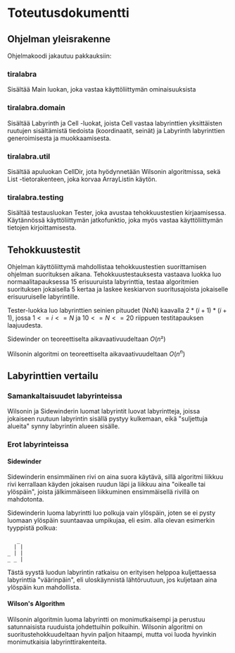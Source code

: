 # Toteutusdokumentti

## Ohjelman yleisrakenne

Ohjelmakoodi jakautuu pakkauksiin:

### tiralabra 

Sisältää Main luokan, joka vastaa käyttöliittymän ominaisuuksista

### tiralabra.domain

Sisältää Labyrinth ja Cell -luokat, joista Cell vastaa labyrinttien yksittäisten ruutujen
sisältämistä tiedoista (koordinaatit, seinät) ja Labyrinth labyrinttien generoimisesta ja muokkaamisesta.

### tiralabra.util

Sisältää apuluokan CellDir, jota hyödynnetään Wilsonin algoritmissa, sekä List -tietorakenteen, joka korvaa ArrayListin käytön.

### tiralabra.testing

Sisältää testausluokan Tester, joka avustaa tehokkuustestien kirjaamisessa. 
Käytännössä käyttöliittymän jatkofunktio, joka myös vastaa käyttöliittymän tietojen
kirjoittamisesta.

## Tehokkuustestit

Ohjelman käyttöliittymä mahdollistaa tehokkuustestien suorittamisen ohjelman suorituksen aikana.
Tehokkuustestauksesta vastaava luokka luo normaalitapauksessa 15 erisuuruista labyrinttia,
testaa algoritmien suorituksen jokaisella 5 kertaa ja laskee keskiarvon suoritusajoista 
jokaiselle erisuuruiselle labyrintille.

Tester-luokka luo labyrinttien seinien pituudet (NxN) kaavalla $2 * (i + 1) * (i + 1)$,
 jossa $1 <= i <= N$ ja $10 <= N <= 20$ riippuen testitapauksen laajuudesta. 

Sidewinder on teoreettiselta aikavaativuudeltaan $O(n²)$

Wilsonin algoritmi on teoreettiselta aikavaativuudeltaan $O(n^n)$


## Labyrinttien vertailu

### Samankaltaisuudet labyrinteissa

Wilsonin ja Sidewinderin luomat labyrintit luovat labyrintteja, joissa jokaiseen ruutuun labyrintin sisällä pystyy kulkemaan, eikä "suljettuja alueita" synny labyrintin alueen sisälle.

### Erot labyrinteissa

#### Sidewinder

Sidewinderin ensimmäinen rivi on aina suora käytävä, sillä algoritmi liikkuu rivi kerrallaan käyden jokaisen ruudun läpi ja liikkuu aina "oikealle tai ylöspäin", joista jälkimmäiseen liikkuminen ensimmäisellä rivillä on mahdotonta.

Sidewinderin luoma labyrintti luo polkuja vain ylöspäin, joten se ei pysty luomaan ylöspäin suuntaavaa umpikujaa, eli esim. alla olevan esimerkin tyyppistä polkua:

       _
      | |
    _ | |
    _ _ |
    
    
Tästä syystä luodun labyrintin ratkaisu on erityisen helppoa kuljettaessa labyrinttia "väärinpäin", eli uloskäynnistä lähtöruutuun, jos kuljetaan aina ylöspäin kun mahdollista. 

#### Wilson's Algorithm

Wilsonin algoritmin luoma labyrintti on monimutkaisempi ja perustuu satunnaisista ruuduista johdettuihin polkuihin. 
Wilsonin algoritmi on suoritustehokkuudeltaan hyvin paljon hitaampi, mutta voi luoda hyvinkin monimutkaisia labyrinttirakenteita. 
